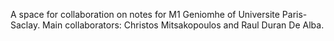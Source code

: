 A space for collaboration on notes for M1 Geniomhe of Universite Paris-Saclay. 
Main collaborators: Christos Mitsakopoulos and Raul Duran De Alba.
